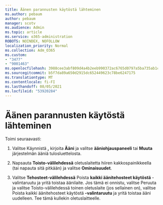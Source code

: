 ```yaml
---
title: Äänen parannusten käytöstä lähteminen
ms.author: pebaum
author: pebaum
manager: scotv
ms.audience: Admin
ms.topic: article
ms.service: o365-administration
ROBOTS: NOINDEX, NOFOLLOW
localization_priority: Normal
ms.collection: Adm_O365
ms.custom:
- "3477"
- "9001463"
ms.openlocfilehash: 3988cee3abf809d4a4b2eeb990372ac6765d0797a5ba735ab1c089abb6e81bb8
ms.sourcegitcommit: b5f7da89a650d2915dc652449623c78be6247175
ms.translationtype: MT
ms.contentlocale: fi-FI
ms.lasthandoff: 08/05/2021
ms.locfileid: "53920284"
---
```

# <a name="turn-off-audio-enhancement"></a>Äänen parannusten käytöstä lähteminen

Toimi seuraavasti:

1. Valitse Käynnistä **,** kirjoita **Ääni** ja valitse **ääniohjauspaneeli** tai **Muuta** järjestelmän ääniä tulosluettelosta.

2. Napsauta **Toisto-välilehdessä** oletuslaitetta hiiren kakkospainikkeella (tai napauta sitä pitkään) ja valitse **Ominaisuudet**.

3. Valitse **Tehosteet-välilehdessä** Poista **kaikki äänitehosteet käytöstä** -valintaruutu ja yritä toistaa äänilaite. Jos tämä ei onnistu,  valitse Peruuta  ja valitse Toisto-välilehdessä toinen oletuslaite (jos sellainen on), valitse Poista kaikki äänitehosteet käytöstä **-valintaruutu** ja yritä toistaa ääni uudelleen. Tee tämä kullekin oletuslaitteelle.
